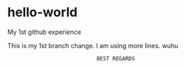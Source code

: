 # hello-world
My 1st github experience

This is my 1st branch change.
I am using more lines. 
                                wuhu
                                
                                BEST REGARDS
